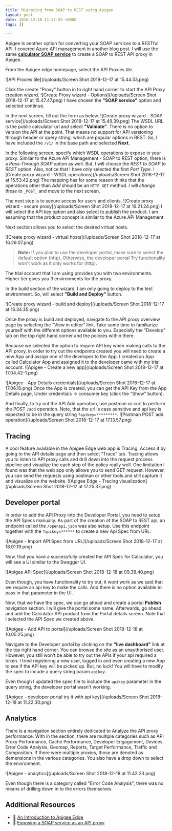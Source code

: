 ```yaml
---
title: Migrating from SOAP to REST using Apigee
layout: post
date: 2018-12-18 11:57:55 +0000
tags: []

---
```

Apigee is another option for converting your SOAP services to a RESTful API. I covered Azure API management in another blog post. I will use the same [**calculator SOAP service**](http://www.dneonline.com/calculator.asmx?wsdl) to create a SOAP to REST API proxy in Apigee.

From the Apigee edge homepage, select the API Proxies tile.

![API Proxies tile](/uploads/Screen Shot 2018-12-17 at 15.44.53.png)

Click the create "Proxy" button in to right hand corner to start the API Proxy creation wizard.
![Create Proxy wizard - Options](/uploads/Screen Shot 2018-12-17 at 15.47.47.png)
I have chosen the **"SOAP service"** option and selected continue.

In the next screen, fill out the form as below.
![Create proxy wizard - SOAP service](/uploads/Screen Shot 2018-12-17 at 15.49.39.png)
The WSDL URL is the public calculator url and select **"Validate"**. There is no option to version the API at the point. That means no support for API versioning through header or query string; which are popular options in REST. So, I have included the `/v1/` in the base path and selected **Next**.

In the following screen, specify which WSDL operations to expose in your proxy. Similar to the Azure API Management - SOAP to REST option, there is a _Pass-Through SOAP_ option as well. But, I will choose the _REST to SOAP to REST_ option. Also, notice that I have only selected the first _Port Type_.
![Create proxy wizard - WSDL operations](/uploads/Screen Shot 2018-12-17 at 15.53.42.png)
The mapping has for some reason thinks that the operations other than _Add_ should be an `HTTP GET` method. _I will change these to_ `_POST_` and move to the next screen.

The next step is to secure access for users and clients.
![Create proxy wizard - secure proxy](/uploads/Screen Shot 2018-12-17 at 16.21.24.png)
I will select the API key option and also select to publish the product. I am assuming that the product concept is similar to the Azure API Management.

Next section allows you to select the desired virtual hosts.

![Create proxy wizard - virtual hosts](/uploads/Screen Shot 2018-12-17 at 16.29.07.png)

> **Note:** If you plan to use the developer portal, make sure to select the default option (http). Otherwise, the developer portal Try functionality won't work as it only works for (http).

The trial account that I am using provides you with two environments. Higher tier gives you 3 environments for the proxy.

In the build section of the wizard, I am only going to deploy to the test environment. So, will select **"Build and Deploy"** button.

![Create proxy wizard - build and deploy](/uploads/Screen Shot 2018-12-17 at 16.34.35.png)

Once the proxy is build and deployed, navigate to the API proxy overview page by selecting the "View in editor" link. Take some time to familiarize yourself with the different options available to you. Especially the "Develop" tab on the top right hand corner and the policies within there.

Because we selected the option to require API key when making calls to the API proxy, in order to try out the endpoints created you will need to create a new App and assign one of the developer to the App. I created an App called Calculator App and assigned it to the developer came with my trial account.
![Apigee - Create a new app](/uploads/Screen Shot 2018-12-17 at 17.04.42-1.png)

![Apigee - App Details credentials](/uploads/Screen Shot 2018-12-17 at 17.06.10.png)
Once the App is created, you can get the API Key from the App Details page, Under credentials -> consumer key (click the "Show" button).

And finally, to try out the API Add operation, use postman or curl to perform the POST `/add` operation. Note, that the url is case sensitive and api key is expected to be in the query string `?apikey=*********`.
![Postman POST add operation](/uploads/Screen Shot 2018-12-17 at 17.13.57.png)

## Tracing

A cool feature available in the Apigee Edge web app is Tracing. Access it by going to the API details page and then select "Trace" tab. Tracing allows you to listen to API proxy calls and drill down into the request process pipeline and visualize the each step of the policy really well. One limitation I found was that the web app only allows you to send GET request. However, you can send the requests using postman or other tools and still capture it and visualize on the website.
![Apigee Edge - Tracing visualization](/uploads/Screen Shot 2018-12-17 at 17.25.37.png)

## Developer portal

In order to add the API Proxy into the Developer Portal, you need to setup the API Specs manually. As part of the creation of the SOAP to REST api, an endpoint called the `/openapi.json` was also setup. Use this endpoint together with the `?apikey=******` to create a new Api Spec from URL.

![Apigee - Import API Spec from URL](/uploads/Screen Shot 2018-12-17 at 18.01.19.png)

Now, that you have a successfully created the API Spec for Calculator, you will see a UI similar to the Swagger UI.

![Apigee API Spec](/uploads/Screen Shot 2018-12-18 at 09.38.40.png)

Even though, you have functionality to try out, it wont work as we said that we require an api key to make the calls. And there is no option available to pass in that parameter in the UI.

Now, that we have the spec, we can go ahead and create a portal **Publish** navigation section. I will give the portal some name. Afterwards, go ahead and add the Calculator API product from the Portal details screen. Note that I selected the API Spec we created above.

![Apigee - Add API to portal](/uploads/Screen Shot 2018-12-18 at 10.05.25.png)

Navigate to the Developer portal by clicking on the **"live dashboard"** link at the top right hand corner. You can browse the site as an unauthorised user. However, you still won't be able to try out the APIs if your api required a token. I tried registering a new user, logged in and even creating a new App to see if the API key will be picked up. But, no luck! You will have to modify the spec to incude a query string param `apikey`.

Even though I updated the spec file to include the `apikey` parameter in the query string, the developer portal wasn't working.

![Apigee - developer portal try it with api key](/uploads/Screen Shot 2018-12-18 at 11.22.30.png)

## Analytics

There is a navigation section entirely dedicated to Analyze the API proxy performance. With in the section, there are multiple categories such as API Proxy Performance, Cache Performance, Developer Engagement, Devices, Error Code Analysis, Geomap, Reports, Target Performance, Traffic and Composition. If there were multiple proxies, those are denoted as demensions in the various categories. You also have a drop down to select the environment.

![Apigee - analytics](/uploads/Screen Shot 2018-12-18 at 11.42.23.png)

Even though there is a category called "Error Code Analysis", there was no means of drilling down in to the errors themselves.

## Additional Resources

* 🎥 [An Introduction to Apigee Edge](https://youtu.be/jWwmWvhI40Q)
* 🔗 [Exposing a SOAP service as an API proxy
  ](https://docs.apigee.com/api-platform/develop/exposing-soap-service-api-proxy)